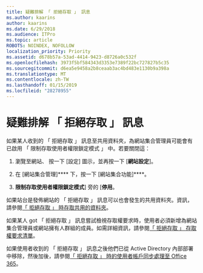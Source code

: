 ```yaml
---
title: 疑難排解 「 拒絕存取 」 訊息
ms.author: kaarins
author: kaarins
ms.date: 6/29/2018
ms.audience: ITPro
ms.topic: article
ROBOTS: NOINDEX, NOFOLLOW
localization_priority: Priority
ms.assetid: d678b57a-53ad-4414-9423-d8726a0c532f
ms.openlocfilehash: 3973f5bf584343d3353e7389f22bc727827b5c35
ms.sourcegitcommit: d6ea5e9458a2b8ceaab3ac4bd483e1130b9a398a
ms.translationtype: MT
ms.contentlocale: zh-TW
ms.lasthandoff: 01/15/2019
ms.locfileid: "28278955"
---
```

# <a name="troubleshoot-access-denied-messages"></a>疑難排解 「 拒絕存取 」 訊息

如果某人收到的 「 拒絕存取 」 訊息至共用資料夾，為網站集合管理員可能會有已啟用 「 限制存取使用者權限鎖定模式 」 中。若要關閉這： 
  
1. 瀏覽至網站、 按一下 [設定] 圖示，並再按一下 [**網站設定**]。
    
2. 在 [網站集合管理]**** 下，按一下 [網站集合功能]****。
    
3. **限制存取使用者權限鎖定模式**] 旁的 [**停用**。
    
如果站台是發佈網站的 「 拒絕存取 」 訊息可以也會發生的共用資料夾。資訊，請參閱[「 拒絕存取 」 時存取共用的資料夾](https://go.microsoft.com/fwlink/?linkid=2004317)。
  
如果某人 got 「 拒絕存取 」 訊息嘗試檢視存取權要求時，使用者必須新增為網站集合管理員或網站擁有人群組的成員。如需詳細資訊，請參閱[「 拒絕存取 」 存取權要求清單](https://go.microsoft.com/fwlink/?linkid=2004220)。
  
如果使用者收到的 「 拒絕存取 」 訊息之後他們已從 Active Directory 內部部署中移除，然後加後，請參閱[「 拒絕存取 」 時的使用者帳戶同步處理至 Office 365](https://go.microsoft.com/fwlink/?linkid=2004318)。
  

